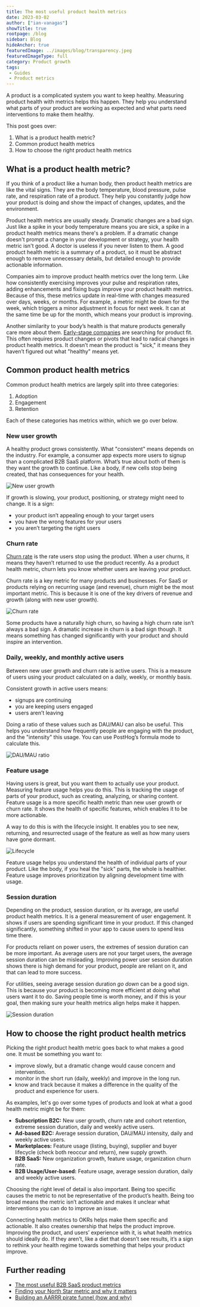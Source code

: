 ```yaml
---
title: The most useful product health metrics
date: 2023-03-02
author: ["ian-vanagas"]
showTitle: true
rootpage: /blog
sidebar: Blog
hideAnchor: true
featuredImage: ../images/blog/transparency.jpeg
featuredImageType: full
category: Product growth
tags:
 - Guides
 - Product metrics
---
```


A product is a complicated system you want to keep healthy. Measuring product health with metrics helps this happen. They help you understand what parts of your product are working as expected and what parts need interventions to make them healthy.

This post goes over:

1. What is a product health metric?
2. Common product health metrics
3. How to choose the right product health metrics

## What is a product health metric?

If you think of a product like a human body, then product health metrics are like the vital signs. They are the body temperature, blood pressure, pulse rate, and respiration rate of a product. They help you constantly judge how your product is doing and show the impact of changes, updates, and the environment.

Product health metrics are usually steady. Dramatic changes are a bad sign. Just like a spike in your body temperature means you are sick, a spike in a product health metrics means there's a problem. If a dramatic change doesn't prompt a change in your development or strategy, your health metric isn't good. A doctor is useless if you never listen to them. A good product health metric is a summary of a product, so it must be abstract enough to remove unnecessary details, but detailed enough to provide actionable information.

Companies aim to improve product health metrics over the long term. Like how consistently exercising improves your pulse and respiration rates, adding enhancements and fixing bugs improve your product health metrics. Because of this, these metrics update in real-time with changes measured over days, weeks, or months. For example, a metric might be down for the week, which triggers a minor adjustment in focus for next week. It can at the same time be up for the month, which means your product is improving. 

Another similarity to your body’s health is that mature products generally care more about them. [Early-stage companies](/blog/early-stage-analytics) are searching for product fit. This often requires product changes or pivots that lead to radical changes in product health metrics. It doesn’t mean the product is "sick," it means they haven’t figured out what "healthy" means yet.

## Common product health metrics

Common product health metrics are largely split into three categories:

1. Adoption
2. Engagement
3. Retention

Each of these categories has metrics within, which we go over below.

### New user growth

A healthy product grows consistently. What "consistent" means depends on the industry. For example, a consumer app expects more users to signup than a complicated B2B SaaS platform. What’s true about both of them is they want the growth to continue. Like a body, if new cells stop being created, that has consequences for your health.

![New user growth](../images/blog/product-health-metrics/growth.png)

If growth is slowing, your product, positioning, or strategy might need to change. It is a sign:

- your product isn’t appealing enough to your target users
- you have the wrong features for your users
- you aren’t targeting the right users

### Churn rate

[Churn rate](/blog/customer-churn-analysis-guide) is the rate users stop using the product. When a user churns, it means they haven’t returned to use the product recently. As a product health metric, churn lets you know whether users are leaving your product. 

Churn rate is a key metric for many products and businesses. For SaaS or products relying on recurring usage (and revenue), churn might be the most important metric. This is because it is one of the key drivers of revenue and growth (along with new user growth).

![Churn rate](../images/blog/product-health-metrics/churn.png)

Some products have a naturally high churn, so having a high churn rate isn’t always a bad sign. A dramatic increase in churn is a bad sign though. It means something has changed significantly with your product and should inspire an intervention.

### Daily, weekly, and monthly active users

Between new user growth and churn rate is active users. This is a measure of users using your product calculated on a daily, weekly, or monthly basis.

Consistent growth in active users means:

- signups are continuing
- you are keeping users engaged
- users aren’t leaving

Doing a ratio of these values such as DAU/MAU can also be useful. This helps you understand how frequently people are engaging with the product, and the "intensity" this usage. You can use PostHog’s formula mode to calculate this. 

![DAU/MAU ratio](../images/blog/product-health-metrics/daumau.png)

### Feature usage

Having users is great, but you want them to actually use your product. Measuring feature usage helps you do this. This is tracking the usage of parts of your product, such as creating, analyzing, or sharing content. Feature usage is a more specific health metric than new user growth or churn rate. It shows the health of specific features, which enables it to be more actionable.

A way to do this is with the lifecycle insight. It enables you to see new, returning, and resurrected usage of the feature as well as how many users have gone dormant.

![Lifecycle](../images/blog/product-health-metrics/lifecycle.png)

Feature usage helps you understand the health of individual parts of your product. Like the body, if you heal the "sick" parts, the whole is healthier. Feature usage improves prioritization by aligning development time with usage.

### Session duration

Depending on the product, session duration, or its average, are useful product health metrics. It is a general measurement of user engagement. It shows if users are spending significant time in your product. If this changed significantly, something shifted in your app to cause users to spend less time there.

For products reliant on power users, the extremes of session duration can be more important. As average users are not your target users, the average session duration can be misleading. Improving power user session duration shows there is high demand for your product, people are reliant on it, and that can lead to more success.

For utilities, seeing average session duration _go down_ can be a good sign. This is because your product is becoming more efficient at doing what users want it to do. Saving people time is worth money, and if this is your goal, then making sure your health metrics align helps make it happen.

![Session duration](../images/blog/product-health-metrics/duration.png)

## How to choose the right product health metrics

Picking the right product health metric goes back to what makes a good one. It must be something you want to:

- improve slowly, but a dramatic change would cause concern and intervention.
- monitor in the short run (daily, weekly) and improve in the long run.
- know and track because it makes a difference in the quality of the product and experience for users.

As examples, let's go over some types of products and look at what a good health metric might be for them:

- **Subscription B2C:** New user growth, churn rate and cohort retention, extreme session duration, daily and weekly active users.
- **Ad-based B2C:** Average session duration, DAU/MAU intensity, daily and weekly active users.
- **Marketplaces:** Feature usage (listing, buying), supplier and buyer lifecycle (check both reoccur and return), new supply growth.
- **B2B SaaS:** New organization growth, feature usage, organization churn rate.
- **B2B Usage/User-based:** Feature usage, average session duration, daily and weekly active users.

Choosing the right level of detail is also important. Being too specific causes the metric to not be representative of the product’s health. Being too broad means the metric isn’t actionable and makes it unclear what interventions you can do to improve an issue.

Connecting health metrics to OKRs helps make them specific and actionable. It also creates ownership that helps the product improve. Improving the product, and users’ experience with it, is what health metrics should ideally do. If they aren’t, like a diet that doesn’t see results, it’s a sign to rethink your health regime towards something that helps your product improve.

## Further reading

- [The most useful B2B SaaS product metrics](/blog/b2b-saas-product-metrics)
- [Finding your North Star metric and why it matters](/blog/north-star-metrics)
- [Building an AARRR pirate funnel (how and why)](/blog/aarrr-pirate-funnel)
